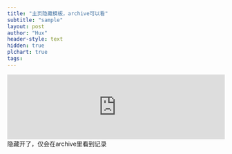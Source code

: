 ```yaml
---
title: "主页隐藏模板，archive可以看"
subtitle: "sample"
layout: post
author: "Hux"
header-style: text
hidden: true
plchart: true
tags:
---
```


<iframe 
  id="chart"
  src="https://huangxuan.me/PL-chart/"
  frameborder="0" 
  scrolling="no" 
  style="width: 100%">
</iframe>
隐藏开了，仅会在archive里看到记录
